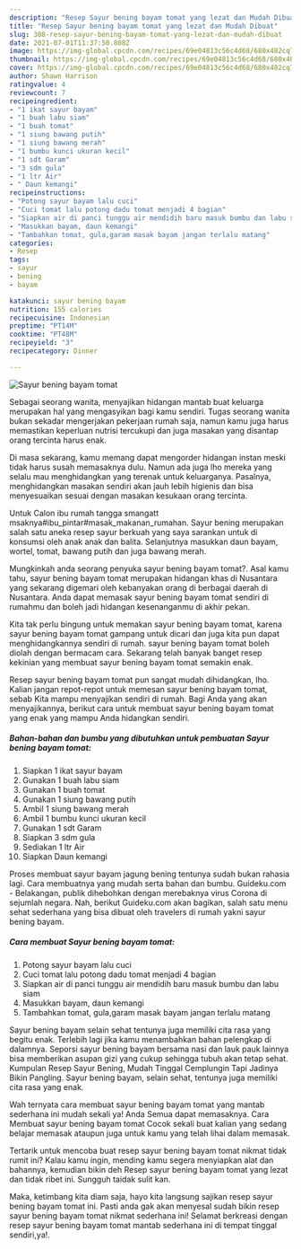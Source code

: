 ```yaml
---
description: "Resep Sayur bening bayam tomat yang lezat dan Mudah Dibuat"
title: "Resep Sayur bening bayam tomat yang lezat dan Mudah Dibuat"
slug: 308-resep-sayur-bening-bayam-tomat-yang-lezat-dan-mudah-dibuat
date: 2021-07-01T11:37:50.808Z
image: https://img-global.cpcdn.com/recipes/69e04813c56c4d68/680x482cq70/sayur-bening-bayam-tomat-foto-resep-utama.jpg
thumbnail: https://img-global.cpcdn.com/recipes/69e04813c56c4d68/680x482cq70/sayur-bening-bayam-tomat-foto-resep-utama.jpg
cover: https://img-global.cpcdn.com/recipes/69e04813c56c4d68/680x482cq70/sayur-bening-bayam-tomat-foto-resep-utama.jpg
author: Shawn Harrison
ratingvalue: 4
reviewcount: 7
recipeingredient:
- "1 ikat sayur bayam"
- "1 buah labu siam"
- "1 buah tomat"
- "1 siung bawang putih"
- "1 siung bawang merah"
- "1 bumbu kunci ukuran kecil"
- "1 sdt Garam"
- "3 sdm gula"
- "1 ltr Air"
- " Daun kemangi"
recipeinstructions:
- "Potong sayur bayam lalu cuci"
- "Cuci tomat lalu potong dadu tomat menjadi 4 bagian"
- "Siapkan air di panci tunggu air mendidih baru masuk bumbu dan labu siam"
- "Masukkan bayam, daun kemangi"
- "Tambahkan tomat, gula,garam masak bayam jangan terlalu matang"
categories:
- Resep
tags:
- sayur
- bening
- bayam

katakunci: sayur bening bayam 
nutrition: 155 calories
recipecuisine: Indonesian
preptime: "PT14M"
cooktime: "PT48M"
recipeyield: "3"
recipecategory: Dinner

---
```



![Sayur bening bayam tomat](https://img-global.cpcdn.com/recipes/69e04813c56c4d68/680x482cq70/sayur-bening-bayam-tomat-foto-resep-utama.jpg)

Sebagai seorang wanita, menyajikan hidangan mantab buat keluarga merupakan hal yang mengasyikan bagi kamu sendiri. Tugas seorang  wanita bukan sekadar mengerjakan pekerjaan rumah saja, namun kamu juga harus memastikan keperluan nutrisi tercukupi dan juga masakan yang disantap orang tercinta harus enak.

Di masa  sekarang, kamu memang dapat mengorder hidangan instan meski tidak harus susah memasaknya dulu. Namun ada juga lho mereka yang selalu mau menghidangkan yang terenak untuk keluarganya. Pasalnya, menghidangkan masakan sendiri akan jauh lebih higienis dan bisa menyesuaikan sesuai dengan masakan kesukaan orang tercinta. 

Untuk Calon ibu rumah tangga smangatt msaknya#ibu_pintar#masak_makanan_rumahan. Sayur bening merupakan salah satu aneka resep sayur berkuah yang saya sarankan untuk di konsumsi oleh anak anak dan balita. Selanjutnya masukkan daun bayam, wortel, tomat, bawang putih dan juga bawang merah.

Mungkinkah anda seorang penyuka sayur bening bayam tomat?. Asal kamu tahu, sayur bening bayam tomat merupakan hidangan khas di Nusantara yang sekarang digemari oleh kebanyakan orang di berbagai daerah di Nusantara. Anda dapat memasak sayur bening bayam tomat sendiri di rumahmu dan boleh jadi hidangan kesenanganmu di akhir pekan.

Kita tak perlu bingung untuk memakan sayur bening bayam tomat, karena sayur bening bayam tomat gampang untuk dicari dan juga kita pun dapat menghidangkannya sendiri di rumah. sayur bening bayam tomat boleh diolah dengan bermacam cara. Sekarang telah banyak banget resep kekinian yang membuat sayur bening bayam tomat semakin enak.

Resep sayur bening bayam tomat pun sangat mudah dihidangkan, lho. Kalian jangan repot-repot untuk memesan sayur bening bayam tomat, sebab Kita mampu menyajikan sendiri di rumah. Bagi Anda yang akan menyajikannya, berikut cara untuk membuat sayur bening bayam tomat yang enak yang mampu Anda hidangkan sendiri.

<!--inarticleads1-->

##### Bahan-bahan dan bumbu yang dibutuhkan untuk pembuatan Sayur bening bayam tomat:

1. Siapkan 1 ikat sayur bayam
1. Gunakan 1 buah labu siam
1. Gunakan 1 buah tomat
1. Gunakan 1 siung bawang putih
1. Ambil 1 siung bawang merah
1. Ambil 1 bumbu kunci ukuran kecil
1. Gunakan 1 sdt Garam
1. Siapkan 3 sdm gula
1. Sediakan 1 ltr Air
1. Siapkan  Daun kemangi


Proses membuat sayur bayam jagung bening tentunya sudah bukan rahasia lagi. Cara membuatnya yang mudah serta bahan dan bumbu. Guideku.com - Belakangan, publik dihebohkan dengan merebaknya virus Corona di sejumlah negara. Nah, berikut Guideku.com akan bagikan, salah satu menu sehat sederhana yang bisa dibuat oleh travelers di rumah yakni sayur bening bayam. 

<!--inarticleads2-->

##### Cara membuat Sayur bening bayam tomat:

1. Potong sayur bayam lalu cuci
1. Cuci tomat lalu potong dadu tomat menjadi 4 bagian
1. Siapkan air di panci tunggu air mendidih baru masuk bumbu dan labu siam
1. Masukkan bayam, daun kemangi
1. Tambahkan tomat, gula,garam masak bayam jangan terlalu matang


Sayur bening bayam selain sehat tentunya juga memiliki cita rasa yang begitu enak. Terlebih lagi jika kamu menambahkan bahan pelengkap di dalamnya. Seporsi sayur bening bayam bersama nasi dan lauk pauk lainnya bisa memberikan asupan gizi yang cukup sehingga tubuh akan tetap sehat. Kumpulan Resep Sayur Bening, Mudah Tinggal Cemplungin Tapi Jadinya Bikin Pangling. Sayur bening bayam, selain sehat, tentunya juga memiliki cita rasa yang enak. 

Wah ternyata cara membuat sayur bening bayam tomat yang mantab sederhana ini mudah sekali ya! Anda Semua dapat memasaknya. Cara Membuat sayur bening bayam tomat Cocok sekali buat kalian yang sedang belajar memasak ataupun juga untuk kamu yang telah lihai dalam memasak.

Tertarik untuk mencoba buat resep sayur bening bayam tomat nikmat tidak rumit ini? Kalau kamu ingin, mending kamu segera menyiapkan alat dan bahannya, kemudian bikin deh Resep sayur bening bayam tomat yang lezat dan tidak ribet ini. Sungguh taidak sulit kan. 

Maka, ketimbang kita diam saja, hayo kita langsung sajikan resep sayur bening bayam tomat ini. Pasti anda gak akan menyesal sudah bikin resep sayur bening bayam tomat nikmat sederhana ini! Selamat berkreasi dengan resep sayur bening bayam tomat mantab sederhana ini di tempat tinggal sendiri,ya!.

